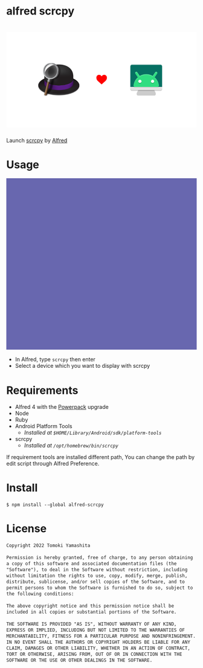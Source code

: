 alfred scrcpy
===

# ![](image.png)

Launch [scrcpy](https://github.com/Genymobile/scrcpy) by [Alfred](https://www.alfredapp.com/)

# Usage

<img src="launch-scrcpy.gif" width="600">

- In Alfred, type `scrcpy` then enter
- Select a device which you want to display with scrcpy

# Requirements

- Alfred 4 with the [Powerpack](https://www.alfredapp.com/powerpack/) upgrade
- Node
- Ruby
- Android Platform Tools
  - _Installed at `$HOME/Library/Android/sdk/platform-tools`_
- scrcpy
  - _Installed at `/opt/homebrew/bin/scrcpy`_

If requirement tools are installed different path, You can change the path by edit script through Alfred Preference.

# Install

```
$ npm install --global alfred-scrcpy
```

# License

```
Copyright 2022 Tomoki Yamashita

Permission is hereby granted, free of charge, to any person obtaining a copy of this software and associated documentation files (the "Software"), to deal in the Software without restriction, including without limitation the rights to use, copy, modify, merge, publish, distribute, sublicense, and/or sell copies of the Software, and to permit persons to whom the Software is furnished to do so, subject to the following conditions:

The above copyright notice and this permission notice shall be included in all copies or substantial portions of the Software.

THE SOFTWARE IS PROVIDED "AS IS", WITHOUT WARRANTY OF ANY KIND, EXPRESS OR IMPLIED, INCLUDING BUT NOT LIMITED TO THE WARRANTIES OF MERCHANTABILITY, FITNESS FOR A PARTICULAR PURPOSE AND NONINFRINGEMENT. IN NO EVENT SHALL THE AUTHORS OR COPYRIGHT HOLDERS BE LIABLE FOR ANY CLAIM, DAMAGES OR OTHER LIABILITY, WHETHER IN AN ACTION OF CONTRACT, TORT OR OTHERWISE, ARISING FROM, OUT OF OR IN CONNECTION WITH THE SOFTWARE OR THE USE OR OTHER DEALINGS IN THE SOFTWARE.
```
